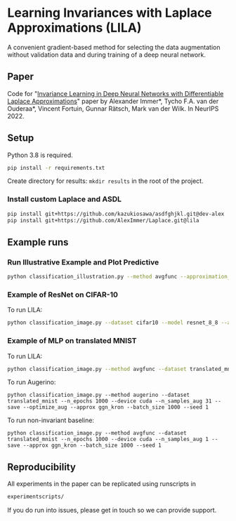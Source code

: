 # Learning Invariances with Laplace Approximations (LILA)

A convenient gradient-based method for selecting the data augmentation without validation data and during training of a deep neural network. 

## Paper

Code for "[Invariance Learning in Deep Neural Networks with Differentiable Laplace Approximations](https://arxiv.org/abs/2202.10638)" paper by Alexander Immer*, Tycho F.A. van der Ouderaa*, Vincent Fortuin, Gunnar Rätsch, Mark van der Wilk. In NeurIPS 2022.


## Setup
Python 3.8 is required.

```bash
pip install -r requirements.txt
```
Create directory for results: `mkdir results` in the root of the project.

### Install custom Laplace and ASDL
```bash
pip install git+https://github.com/kazukiosawa/asdfghjkl.git@dev-alex
pip install git+https://github.com/AlexImmer/Laplace.git@lila
```

## Example runs

### Run Illustrative Example and Plot Predictive
```bash
python classification_illustration.py --method avgfunc --approximation_structure kron --curvature_type ggn --n_epochs 500 --n_obs 200 --rotation_max 120 --sigma_noise 0.06 --n_samples_aug 100 --rotation_init 0 --optimize_aug --plot --posterior_predictive --lr_aug 0.005 --lr_aug_min 0.00001
```


### Example of ResNet on CIFAR-10

To run LILA:

```bash
python classification_image.py --dataset cifar10 --model resnet_8_8 --approx ggn_kron --n_epochs 200 --batch_size 250 --marglik_batch_size 125 --partial_batch_size 50 --lr 0.1 --n_epochs_burnin 10 --n_hypersteps 100 --n_hypersteps_prior 4 --lr_aug 0.05 --lr_aug_min 0.005 --use_jvp --method avgfunc --n_samples_aug 20 --optimize_aug
```

### Example of MLP on translated MNIST

To run LILA:

```bash
python classification_image.py --method avgfunc --dataset translated_mnist --n_epochs 1000 --device cuda --n_samples_aug 31 --save --optimize_aug --approx ggn_kron --batch_size 1000
```

To run Augerino:
```
python classification_image.py --method augerino --dataset translated_mnist --n_epochs 1000 --device cuda --n_samples_aug 31 --save --optimize_aug --approx ggn_kron --batch_size 1000 --seed 1
```

To run non-invariant baseline:
```
python classification_image.py --method avgfunc --dataset translated_mnist --n_epochs 1000 --device cuda --n_samples_aug 1 --save --approx ggn_kron --batch_size 1000 --seed 1
```



## Reproducibility

All experiments in the paper can be replicated using runscripts in

```bash
experimentscripts/
```

If you do run into issues, please get in touch so we can provide support.
